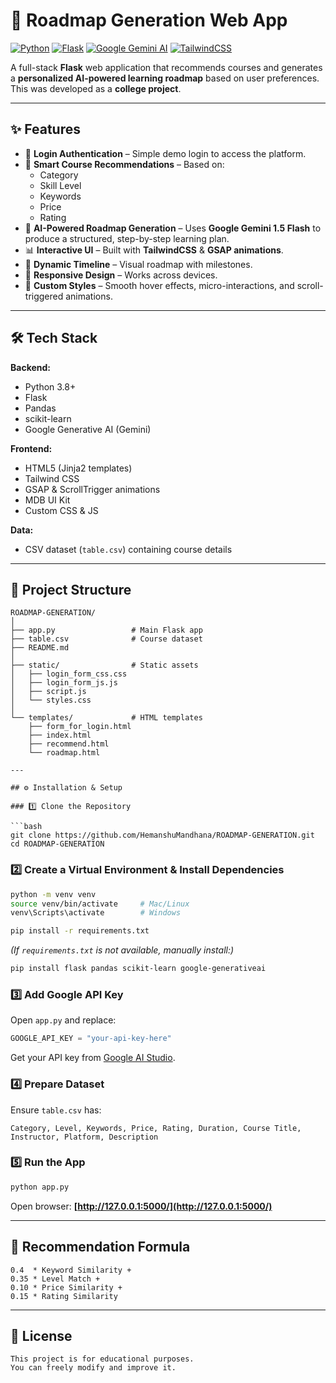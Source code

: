 # 🚀 Roadmap Generation Web App

[![Python](https://img.shields.io/badge/Python-3.8%2B-blue.svg)](https://www.python.org/)
[![Flask](https://img.shields.io/badge/Flask-2.x-lightgrey.svg)](https://flask.palletsprojects.com/)
[![Google Gemini AI](https://img.shields.io/badge/Google%20Gemini%20AI-API-orange)](https://aistudio.google.com/)
[![TailwindCSS](https://img.shields.io/badge/TailwindCSS-2.x-blue)](https://tailwindcss.com/)

A full-stack **Flask** web application that recommends courses and generates a **personalized AI-powered learning roadmap** based on user preferences.  
This was developed as a **college project**.

---

## ✨ Features

- 🔐 **Login Authentication** – Simple demo login to access the platform.
- 🎯 **Smart Course Recommendations** – Based on:
  - Category
  - Skill Level
  - Keywords
  - Price
  - Rating
- 🤖 **AI-Powered Roadmap Generation** – Uses **Google Gemini 1.5 Flash** to produce a structured, step-by-step learning plan.
- 📊 **Interactive UI** – Built with **TailwindCSS** & **GSAP animations**.
- 📅 **Dynamic Timeline** – Visual roadmap with milestones.
- 📱 **Responsive Design** – Works across devices.
- 🎨 **Custom Styles** – Smooth hover effects, micro-interactions, and scroll-triggered animations.

---

## 🛠 Tech Stack

**Backend:**
- Python 3.8+
- Flask
- Pandas
- scikit-learn
- Google Generative AI (Gemini)

**Frontend:**
- HTML5 (Jinja2 templates)
- Tailwind CSS
- GSAP & ScrollTrigger animations
- MDB UI Kit
- Custom CSS & JS

**Data:**
- CSV dataset (`table.csv`) containing course details

---

## 📂 Project Structure

```plaintext
ROADMAP-GENERATION/
│
├── app.py                 # Main Flask app
├── table.csv              # Course dataset
├── README.md
│
├── static/                # Static assets
│   ├── login_form_css.css
│   ├── login_form_js.js
│   ├── script.js
│   └── styles.css
│
└── templates/             # HTML templates
    ├── form_for_login.html
    ├── index.html
    ├── recommend.html
    └── roadmap.html

---

## ⚙️ Installation & Setup

### 1️⃣ Clone the Repository

```bash
git clone https://github.com/HemanshuMandhana/ROADMAP-GENERATION.git
cd ROADMAP-GENERATION
```

### 2️⃣ Create a Virtual Environment & Install Dependencies

```bash
python -m venv venv
source venv/bin/activate     # Mac/Linux
venv\Scripts\activate        # Windows

pip install -r requirements.txt
```

*(If `requirements.txt` is not available, manually install:)*

```bash
pip install flask pandas scikit-learn google-generativeai
```

### 3️⃣ Add Google API Key

Open `app.py` and replace:

```python
GOOGLE_API_KEY = "your-api-key-here"
```

Get your API key from [Google AI Studio](https://aistudio.google.com/).

### 4️⃣ Prepare Dataset

Ensure `table.csv` has:

```plaintext
Category, Level, Keywords, Price, Rating, Duration, Course Title, Instructor, Platform, Description
```

### 5️⃣ Run the App

```bash
python app.py
```

Open browser: **[http://127.0.0.1:5000/](http://127.0.0.1:5000/)**

---

## 📌 Recommendation Formula

```plaintext
0.4  * Keyword Similarity +
0.35 * Level Match +
0.10 * Price Similarity +
0.15 * Rating Similarity
```

---

## 📜 License

```plaintext
This project is for educational purposes.
You can freely modify and improve it.
```